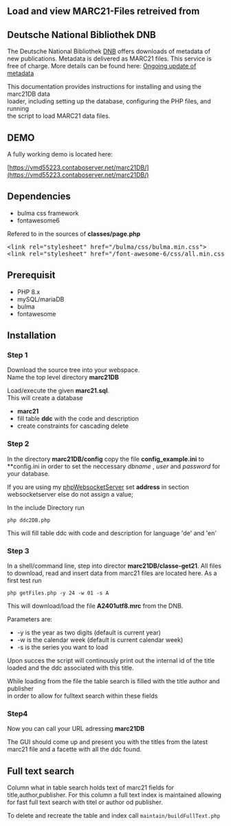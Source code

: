 
## Load and view MARC21-Files retreived from ##
## Deutsche National Bibliothek DNB ##


The Deutsche National Bibliothek [DNB](https://www.dnb.de/DE/Home/home_node.html) offers downloads of metadata of new
publications. Metadata is delivered as MARC21 files. This service is free of charge.
More details can be found here: [Ongoing update of metadata](https://www.dnb.de/EN/Professionell/Metadatendienste/Datenbezug/Laufend/laufend_node.html) 


This documentation provides instructions for installing and using the marc21DB data  
loader, including setting up the database, configuring the PHP files, and running  
the script to load MARC21 data files.  

## **DEMO**

A fully working demo is located here:

[https://vmd55223.contaboserver.net/marc21DB/](https://vmd55223.contaboserver.net/marc21DB/)



## Dependencies

- bulma css framework
- fontawesome6

Refered to in the sources of **classes/page.php**  

<pre>
&lt;link rel="stylesheet" href="/bulma/css/bulma.min.css">   
&ltlink rel="stylesheet" href="/font-awesome-6/css/all.min.css">  
</pre>

## Prerequisit

- PHP 8.x
- mySQL/mariaDB
- bulma
- fontawesome

## Installation

### Step 1 

Download the source tree into your webspace.  
Name the top level directory **marc21DB**

Load/execute the given **marc21.sql**.  
This will create a database 

- **marc21**
- fill table **ddc** with the code and description
- create constraints for cascading delete   


### Step 2

In the directory **marc21DB/config** copy the file **config_example.ini** to **config.ini in order to set
the neccessary _dbname_ , _user_ and _password_ for your database.   

If you are using my [phpWebsocketServer](https://github.com/napengam/phpWebSocketServer) set  **address** 
in section websocketserver else do not assign a value;

In the include Directory run   

``
php ddc2DB.php
``

This will fill table ddc with code and description for language 'de' and 'en'


### Step 3

In a shell/command line, step into director **marc21DB/classe-get21**. All files to download, read and insert data from 
marc21 files are located here. As a first test run 

``
php getFiles.php -y 24 -w 01 -s A
``

This will download/load the file **A2401utf8.mrc** from the DNB.

Parameters are:

- -y is the year as two digits (default is current year)
- -w is the calendar week (default is current calendar week)
- -s is the series you want to load

Upon succes the script will continously print out the internal id of 
the title loaded and the ddc associated with this title.

While loading from the file the table search is filled with the title author and publisher  
in order to allow for fulltext search within these fields  

### Step4 

Now you can call your URL adressing **marc21DB**

The GUI should come up and present you with the titles from the latest marc21 file and a facette with
all the ddc found.   


## Full text search

Column what in table search holds text of marc21 fields for title,author,publisher. 
For this column a full text index is maintained allowing for fast full text search with 
titel or author od publisher. 

To delete and recreate the table and index call `` maintain/buildFullText.php ``